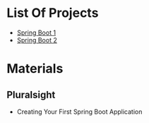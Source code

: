 # List Of Projects
* [Spring Boot 1](spring-boot-1)
* [Spring Boot 2](spring-boot-2)

# Materials
## Pluralsight
* Creating Your First Spring Boot Application